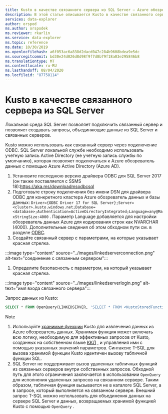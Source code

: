 ```yaml
---
title: Kusto в качестве связанного сервера из SQL Server — Azure обозреватель данных
description: В этой статье описывается Kusto в качестве связанного сервера из SQL Server в Azure обозреватель данных.
services: data-explorer
author: orspod
ms.author: orspodek
ms.reviewer: rkarlin
ms.service: data-explorer
ms.topic: reference
ms.date: 10/30/2019
ms.openlocfilehash: a6f053ac6a838d2dacd047c284b9608bdea9e5dc
ms.sourcegitcommit: bd30e24d026d8d98f9f7d8b79f18a03e295846b8
ms.translationtype: MT
ms.contentlocale: ru-RU
ms.lasthandoff: 08/04/2020
ms.locfileid: "87758114"
---
```

# <a name="kusto-as-a-linked-server-from-the-sql-server"></a>Kusto в качестве связанного сервера из SQL Server

Локальная среда SQL Server позволяет подключить связанный сервер и позволяет создавать запросы, объединяющие данные из SQL Server и связанных серверов.

Kusto можно использовать как связанный сервер через подключение ODBC.
SQL Server локальной службе необходимо использовать учетную запись Active Directory (не учетную запись службы по умолчанию), которая позволяет подключаться к Azure обозреватель данных с помощью Azure Active Directory (Azure AD).

1. Установите последнюю версию драйвера ODBC для SQL Server 2017 (он также поставляется с SSMS 18):https://aka.ms/downloadmsodbcsql
1. Подготовьте строку подключения без имени DSN для драйвера ODBC для конкретного кластера Azure обозреватель данных и базы данных: `Driver={ODBC Driver 17 for SQL Server};Server=<cluster>.kusto.windows.net;Database=<database>;Authentication=ActiveDirectoryIntegrated;Language=any@MaxStringSize:4000` . Параметр Language добавляется для настройки обозреватель данных Azure для кодирования строк как NVARCHAR (4000). Дополнительные сведения об этом обходном пути см. в разделе [ODBC](./clients.md#odbc).
1. Создайте связанный сервер с параметрами, на которые указывает красная стрелка.

:::image type="content" source="../images/linkedserverconnection.png" alt-text="соединение с связанным сервером":::

1. Определите безопасность с параметром, на который указывает красная стрелка. 

:::image type="content" source="../images/linkedserverlogin.png" alt-text="имя входа связанного сервера":::

Запрос данных из Kusto:

```sql
SELECT * FROM OpenQuery(LINKEDSERVER, 'SELECT * FROM <KustoStoredFunction>[(<Parameters>)]')
```

> [!NOTE]
> 1. Используйте [хранимые функции](../../query/schema-entities/stored-functions.md) Kusto для извлечения данных из Azure обозреватель данных. Хранимая функция может включать всю логику, необходимую для эффективных запросов от Kusto, созданных на собственном языке [ККЛ](../../query/index.md) , и управления ими с помощью указанных значений параметров. Синтаксис T-SQL для вызова хранимой функции Kusto идентичен вызову табличной функции SQL.
> 1. SQL Server не поддерживает вызов удаленных табличных функций из связанных серверов внутри собственных запросов. Обходной путь для этого ограничения заключается в использовании `OpenQuery` для исполнения удаленных запросов на связанном сервере. Таким образом, табличная функция вызывается не в каталоге SQL Server, а в запросе, который выполняется на связанном сервере. Внешний запрос T-SQL можно использовать для объединения данных на сервере SQL Server и данных, возвращаемых хранимой функцией Kusto с помощью `OpenQuery` .
